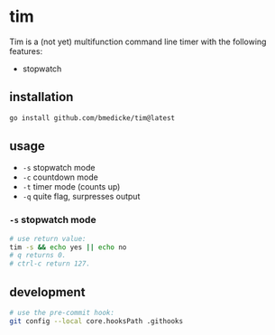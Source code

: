 # tim

Tim is a (not yet) multifunction command line timer with the following features:

* stopwatch

## installation

```sh
go install github.com/bmedicke/tim@latest
```

## usage

* `-s` stopwatch mode
* `-c` countdown mode
* `-t` timer mode (counts up)
* `-q` quite flag, surpresses output

### `-s` stopwatch mode

```sh
# use return value:
tim -s && echo yes || echo no
# q returns 0.
# ctrl-c return 127.
```

## development

```sh
# use the pre-commit hook:
git config --local core.hooksPath .githooks
```

